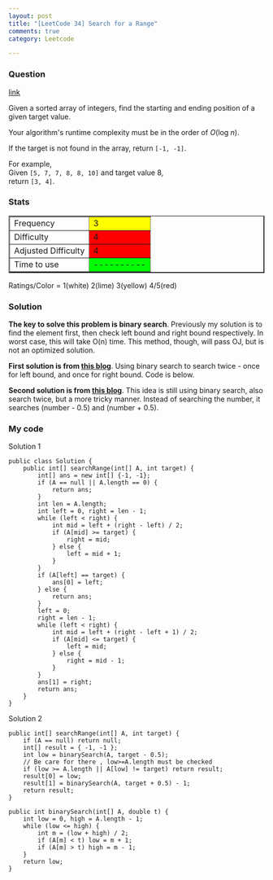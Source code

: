 ```yaml
---
layout: post
title: "[LeetCode 34] Search for a Range"
comments: true
category: Leetcode

---
```


### Question 

[link](http://oj.leetcode.com/problems/search-for-a-range/)

<div class="question-content">
            <p></p><p>Given a sorted array of integers, find the starting and ending position of a given target value.</p>

<p>Your algorithm's runtime complexity must be in the order of <i>O</i>(log <i>n</i>).</p>

<p>If the target is not found in the array, return <code>[-1, -1]</code>.</p>

<p>
For example,<br>
Given <code>[5, 7, 7, 8, 8, 10]</code> and target value 8,<br>
return <code>[3, 4]</code>.
</p><p></p>
          </div>

### Stats

<table border="2">
	<tr>
		<td>Frequency</td>
		<td bgcolor="yellow">3</td>
	</tr>
	<tr>
		<td>Difficulty</td>
		<td bgcolor="red">4</td>
	</tr>
	<tr>
		<td>Adjusted Difficulty</td>
		<td bgcolor="red">4</td>
	</tr>
	<tr>
		<td>Time to use</td>
		<td bgcolor="lime">----------</td>
	</tr>
</table>

Ratings/Color = 1(white) 2(lime) 3(yellow) 4/5(red)

### Solution

__The key to solve this problem is binary search__. Previously my solution is to find the element first, then check left bound and right bound respectively. In worst case, this will take O(n) time. This method, though, will pass OJ, but is not an optimized solution. 

__First solution is from [this blog](http://xixiaogualu.blogspot.sg/2013/09/search-for-range.html)__. Using binary search to search twice - once for left bound, and once for right bound. Code is below. 

__Second solution is from [this blog](http://rleetcode.blogspot.sg/2014/02/search-for-range-java.html)__. This idea is still using binary search, also search twice, but a more tricky manner. Instead of searching the number, it searches (number - 0.5) and (number + 0.5).

### My code 

Solution 1

    public class Solution {
        public int[] searchRange(int[] A, int target) {
            int[] ans = new int[] {-1, -1};
            if (A == null || A.length == 0) {
                return ans;
            }
            int len = A.length;
            int left = 0, right = len - 1;
            while (left < right) {
                int mid = left + (right - left) / 2;
                if (A[mid] >= target) {
                    right = mid;
                } else {
                    left = mid + 1;
                }
            }
            if (A[left] == target) {
                ans[0] = left;
            } else {
                return ans;
            }
            left = 0;
            right = len - 1;
            while (left < right) {
                int mid = left + (right - left + 1) / 2;
                if (A[mid] <= target) {
                    left = mid;
                } else {
                    right = mid - 1;
                }
            }
            ans[1] = right;
            return ans;
        }
    }

Solution 2

    public int[] searchRange(int[] A, int target) {
        if (A == null) return null;
        int[] result = { -1, -1 };
        int low = binarySearch(A, target - 0.5);
        // Be care for there , low>=A.length must be checked
        if (low >= A.length || A[low] != target) return result;
        result[0] = low;
        result[1] = binarySearch(A, target + 0.5) - 1;
        return result;
    }

    public int binarySearch(int[] A, double t) {
        int low = 0, high = A.length - 1;
        while (low <= high) {
            int m = (low + high) / 2;
            if (A[m] < t) low = m + 1;
            if (A[m] > t) high = m - 1;
        }
        return low;
    }
